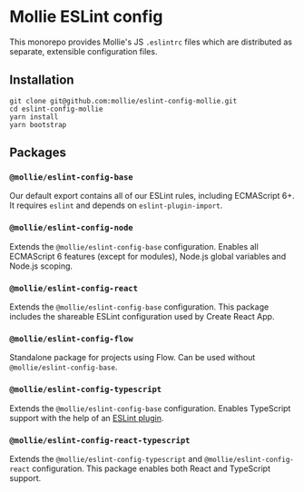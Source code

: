 # Mollie ESLint config

This monorepo provides Mollie's JS `.eslintrc` files which are distributed as separate, extensible configuration files.

## Installation

```
git clone git@github.com:mollie/eslint-config-mollie.git
cd eslint-config-mollie
yarn install
yarn bootstrap
```

## Packages

### `@mollie/eslint-config-base`
Our default export contains all of our ESLint rules, including ECMAScript 6+. It requires `eslint` and depends on `eslint-plugin-import`.

### `@mollie/eslint-config-node`
Extends the `@mollie/eslint-config-base` configuration. Enables all ECMAScript 6 features (except for modules), Node.js global variables and Node.js scoping.

### `@mollie/eslint-config-react`
Extends the `@mollie/eslint-config-base` configuration. This package includes the shareable ESLint configuration used by Create React App.

### `@mollie/eslint-config-flow`
Standalone package for projects using Flow. Can be used without `@mollie/eslint-config-base`.

### `@mollie/eslint-config-typescript`
Extends the `@mollie/eslint-config-base` configuration. Enables TypeScript support with the help of an [ESLint plugin](https://github.com/typescript-eslint/typescript-eslint).

### `@mollie/eslint-config-react-typescript`
Extends the `@mollie/eslint-config-typescript` and `@mollie/eslint-config-react` configuration. This package enables both React and TypeScript support.
